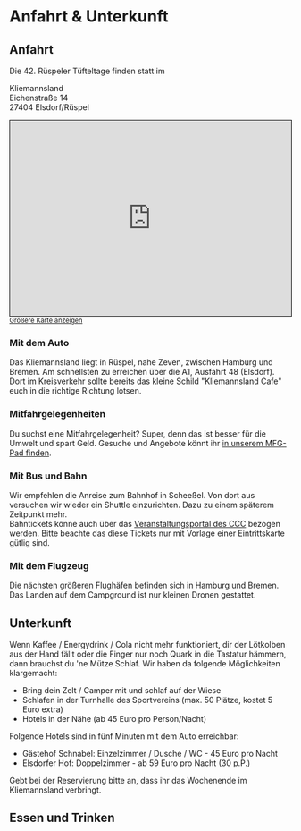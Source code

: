 # Anfahrt & Unterkunft

## Anfahrt
Die 42. Rüspeler Tüfteltage finden statt im   
   
Kliemannsland  
Eichenstraße 14  
27404 Elsdorf/Rüspel 

<iframe width="100%" height="350" frameborder="0" scrolling="no" marginheight="0" marginwidth="0" src="https://www.openstreetmap.org/export/embed.html?bbox=9.394663207931446%2C53.27247378884649%2C9.397855036659166%2C53.273702426408796&amp;layer=mapnik&amp;marker=53.27308811204167%2C9.396259122295305" style="border: 1px solid black"></iframe><br/><small><a href="https://www.openstreetmap.org/?mlat=53.27309&amp;mlon=9.39626#map=19/53.27309/9.39626">Größere Karte anzeigen</a></small>

### Mit dem Auto
Das Kliemannsland liegt in Rüspel, nahe Zeven, zwischen Hamburg und Bremen. Am schnellsten zu erreichen über die A1, Ausfahrt 48 (Elsdorf). Dort im Kreisverkehr sollte bereits das kleine Schild "Kliemannsland Cafe" euch in die richtige Richtung lotsen.

### Mitfahrgelegenheiten
Du suchst eine Mitfahrgelegenheit? Super, denn das ist besser für die Umwelt und spart Geld. Gesuche und Angebote könnt ihr [in unserem MFG-Pad finden](https://md.ctfl.space/rütüta-mfg?both).

### Mit Bus und Bahn
Wir empfehlen die Anreise zum Bahnhof in Scheeßel. Von dort aus versuchen wir wieder ein Shuttle einzurichten. Dazu zu einem späterem Zeitpunkt mehr.   
Bahntickets könne auch über das [Veranstaltungsportal des CCC](http://bahn.events.ccc.de/) bezogen werden. Bitte beachte das diese Tickets nur mit Vorlage einer Eintrittskarte gütlig sind.

### Mit dem Flugzeug
Die nächsten größeren Flughäfen befinden sich in Hamburg und Bremen.   
Das Landen auf dem Campground ist nur kleinen Dronen gestattet.


## Unterkunft
Wenn Kaffee / Energydrink / Cola nicht mehr funktioniert, dir der Lötkolben aus der Hand fällt oder die Finger nur noch Quark in die Tastatur hämmern, dann brauchst du 'ne Mütze Schlaf. Wir haben da folgende Möglichkeiten klargemacht:   
- Bring dein Zelt / Camper mit und schlaf auf der Wiese
- Schlafen in der Turnhalle des Sportvereins (max. 50 Plätze, kostet 5 Euro extra)
- Hotels in der Nähe (ab 45 Euro pro Person/Nacht)

Folgende Hotels sind in fünf Minuten mit dem Auto erreichbar:
- Gästehof Schnabel: Einzelzimmer / Dusche / WC - 45 Euro pro Nacht
- Elsdorfer Hof: Doppelzimmer - ab 59 Euro pro Nacht (30 p.P.)

Gebt bei der Reservierung bitte an, dass ihr das Wochenende im Kliemannsland verbringt.

## Essen und Trinken

